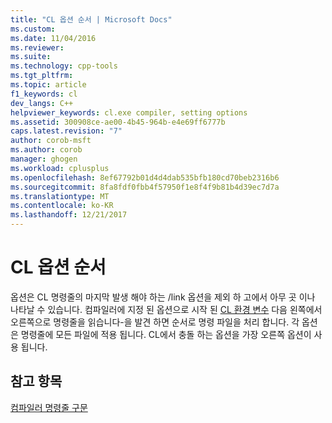 ```yaml
---
title: "CL 옵션 순서 | Microsoft Docs"
ms.custom: 
ms.date: 11/04/2016
ms.reviewer: 
ms.suite: 
ms.technology: cpp-tools
ms.tgt_pltfrm: 
ms.topic: article
f1_keywords: cl
dev_langs: C++
helpviewer_keywords: cl.exe compiler, setting options
ms.assetid: 300908ce-ae00-4b45-964b-e4e69ff6777b
caps.latest.revision: "7"
author: corob-msft
ms.author: corob
manager: ghogen
ms.workload: cplusplus
ms.openlocfilehash: 8ef67792b01d4d4dab535bfb180cd70beb2316b6
ms.sourcegitcommit: 8fa8fdf0fbb4f57950f1e8f4f9b81b4d39ec7d7a
ms.translationtype: MT
ms.contentlocale: ko-KR
ms.lasthandoff: 12/21/2017
---
```

# <a name="order-of-cl-options"></a>CL 옵션 순서
옵션은 CL 명령줄의 마지막 발생 해야 하는 /link 옵션을 제외 하 고에서 아무 곳 이나 나타날 수 있습니다. 컴파일러에 지정 된 옵션으로 시작 된 [CL 환경 변수](../../build/reference/cl-environment-variables.md) 다음 왼쪽에서 오른쪽으로 명령줄을 읽습니다-을 발견 하면 순서로 명령 파일을 처리 합니다. 각 옵션은 명령줄에 모든 파일에 적용 됩니다. CL에서 충돌 하는 옵션을 가장 오른쪽 옵션이 사용 됩니다.  
  
## <a name="see-also"></a>참고 항목  
 [컴파일러 명령줄 구문](../../build/reference/compiler-command-line-syntax.md)